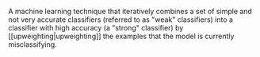 
A machine learning technique that iteratively combines a set of simple and
not very accurate classifiers (referred to as &quot;weak&quot; classifiers) into a
classifier with high accuracy (a &quot;strong&quot; classifier) by
[[upweighting|upweighting]] the examples that the model is currently
misclassifying.

